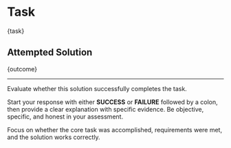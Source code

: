 # Task

{task}

## Attempted Solution

{outcome}

---

Evaluate whether this solution successfully completes the task.

Start your response with either **SUCCESS** or **FAILURE** followed by a colon, then provide a clear explanation with specific evidence. Be objective, specific, and honest in your assessment.

Focus on whether the core task was accomplished, requirements were met, and the solution works correctly.
